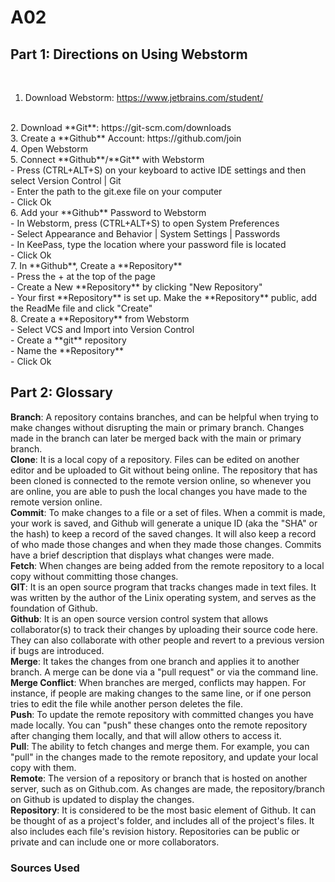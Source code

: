 # A02

## Part 1: Directions on Using Webstorm 
</br>

 
1. Download Webstorm: https://www.jetbrains.com/student/ 
</br>
2. Download **Git**: https://git-scm.com/downloads
</br>
3. Create a **Github** Account: https://github.com/join
</br>
4. Open Webstorm
</br>
5. Connect **Github**/**Git** with Webstorm
</br>
   - Press (CTRL+ALT+S) on your keyboard to active IDE settings and then select Version Control | Git
</br>
			- Enter the path to the git.exe file on your computer
</br>
   - Click Ok
</br>
6. Add your **Github** Password to Webstorm 
</br>
   - In Webstorm, press (CTRL+ALT+S) to open System Preferences 
</br>
			- Select Appearance and Behavior | System Settings | Passwords 
</br>
			- In KeePass, type the location where your password file is located 
</br>
			- Click Ok
</br>
7. In **Github**, Create a **Repository**
</br>
   - Press the + at the top of the page 
</br>
			- Create a New **Repository** by clicking "New Repository"
</br>
			- Your first **Repository** is set up. Make the **Repository** public, add the ReadMe file and click "Create"
</br>
8. Create a **Repository** from Webstorm
</br>
			- Select VCS and Import into Version Control
</br>
   - Create a **git** repository
</br>
			- Name the **Repository**
</br>
			- Click Ok
</br>

   




## Part 2: Glossary 
**Branch**: A repository contains branches, and can be helpful when trying to make changes without disrupting the main or primary branch. Changes made in the branch can later be merged back with the main or primary branch. 
</br>
**Clone**: It is a local copy of a repository. Files can be edited on another editor and be uploaded to Git without being online. The repository that has been cloned is connected to the remote version online, so whenever you are online, you are able to push the local changes you have made to the remote version online.
</br>
**Commit**: To make changes to a file or a set of files. When a commit is made, your work is saved, and Github will generate a unique ID (aka the "SHA" or the hash) to keep a record of the saved changes. It will also keep a record of who made those changes and when they made those changes. Commits have a brief description that displays what changes were made. 
</br>
**Fetch**: When changes are being added from the remote repository to a local copy without committing those changes. 
</br>
**GIT**: It is an open source program that tracks changes made in text files. It was written by the author of the Linix operating system, and serves as the foundation of Github.
</br>
**Github**: It is an open source version control system that allows collaborator(s) to track their changes by uploading their source code here. They can also collaborate with other people and revert to a previous version if bugs are introduced. 
</br>
**Merge**: It takes the changes from one branch and applies it to another branch. A merge can be done via a "pull request" or via the command line.
</br>
**Merge Conflict**: When branches are merged, conflicts may happen. For instance, if people are making changes to the same line, or if one person tries to edit the file while another person deletes the file.
</br>
**Push**: To update the remote repository with committed changes you have made locally. You can "push" these changes onto the remote repository after changing them locally, and that will allow others to access it. 
</br>
**Pull**: The ability to fetch changes and merge them. For example, you can "pull" in the changes made to the remote repository, and update your local copy with them.
</br>
**Remote**: The version of a repository or branch that is hosted on another server, such as on Github.com. As changes are made, the repository/branch on Github is updated to display the changes. 
</br>
**Repository**: It is considered to be the most basic element of Github. It can be thought of as a project's folder, and includes all of the project's files. It also includes each file's revision history. Repositories can be public or private and can include one or more collaborators. 
</br>

### Sources Used

